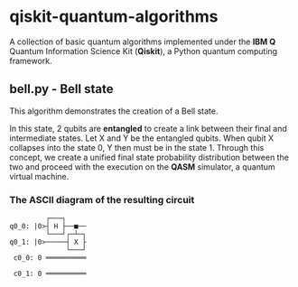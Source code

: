 # qiskit-quantum-algorithms
A collection of basic quantum algorithms implemented under the **IBM Q** Quantum Information Science Kit (**Qiskit**), a Python quantum computing framework.

## bell.py - Bell state

This algorithm demonstrates the creation of a Bell state.

In this state, 2 qubits are **entangled** to create a link between their final and intermediate states.
Let X and Y be the entangled qubits.
When qubit X collapses into the state 0, Y then must be in the state 1.
Through this concept, we create a unified final state probability distribution between
the two and proceed with the execution on the **QASM** simulator, a quantum virtual
machine.

### The ASCII diagram of the resulting circuit
```  
         ┌───┐   
q0_0: |0>┤ H ├──■──
         └───┘┌─┴─┐
q0_1: |0>─────┤ X ├
              └───┘
 c0_0: 0 ══════════
                   
 c0_1: 0 ══════════

```
